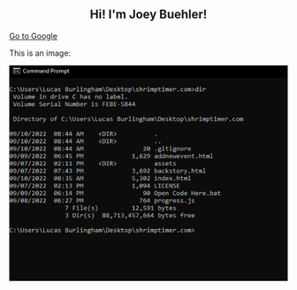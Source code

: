 <h2 style="text-align: center;">Hi! I'm Joey Buehler!</h2>

[Go to Google](https://google.com)


This is an image:

![](https://raw.githubusercontent.com/lucasburlingham/joeybuehler22.github.io/main/shrimpt.png)
